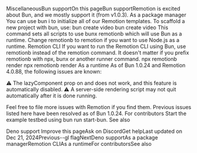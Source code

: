 MiscellaneousBun supportOn this pageBun supportRemotion is excited about Bun, and we mostly support it (from v1.0.3).
As a package manager​
You can use bun i to initialize all of our Remotion templates.
To scaffold a new project with bun, use:
bun create video
bun create video
This command sets all scripts to use bunx remotionb which will use Bun as a runtime.
Change remotionb to remotion if you want to use Node.js as a runtime.
Remotion CLI​
If you want to run the Remotion CLI using Bun, use remotionb instead of the remotion command.
It doesn't matter if you prefix remotionb with npx, bunx or another runner command.
npx remotionb render
npx remotionb render
As a runtime​
As of Bun 1.0.24 and Remotion 4.0.88, the following issues are known:

⚠️ The lazyComponent prop on <Composition> and <Player> does not work, and this feature is automatically disabled.
⚠️ A server-side rendering script may not quit automatically after it is done running.

Feel free to file more issues with Remotion if you find them.
Previous issues listed here have been resolved as of Bun 1.0.24.
For contributors​
Start the example testbed using bun run start-bun.
See also​

Deno support
Improve this pageAsk on DiscordGet helpLast updated on Dec 21, 2024Previous--gl flagNextDeno supportAs a package managerRemotion CLIAs a runtimeFor contributorsSee also